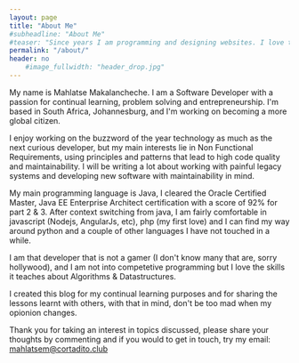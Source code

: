 ```yaml
---
layout: page
title: "About Me"
#subheadline: "About Me"
#teaser: "Since years I am programming and designing websites. I love to work with open source tools and learn via code from others. This time I want to try to give something back..."
permalink: "/about/"
header: no
    #image_fullwidth: "header_drop.jpg"
---
```

My name is Mahlatse Makalancheche.
I am a Software Developer with a passion for continual learning, problem solving and entrepreneurship.
I'm based in South Africa, Johannesburg, and I'm working on becoming a more global citizen.

I enjoy working on the buzzword of the year technology as much as the next curious developer, but my main interests lie in Non Functional Requirements, using principles and patterns that lead to high code quality and maintainability.
I will be writing a lot about working with painful legacy systems and developing new software with maintainability in mind.

My main programming language is Java, I cleared the Oracle Certified Master, Java EE Enterprise Architect certification with
a score of 92% for part 2 & 3.
After context switching from java, I am fairly comfortable in javascript (Nodejs, AngularJs, etc), php (my first love) and I can find my way around python and a couple of other languages I have not touched in a while.

I am that developer that is not a gamer (I don't know many that are, sorry hollywood), and I am not into competetive programming but I love the skills it teaches about Algorithms & Datastructures.

I created this blog for my continual learning purposes and for sharing the lessons learnt with others, with that in mind, don't be too mad when my opionion changes.

Thank you for taking an interest in topics discussed, please share your thoughts by commenting and if you would to get in touch, try my email: mahlatsem@cortadito.club
